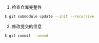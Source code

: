 1. 检查仓库完整性

```bash
$ git submodule update --init --recursive
```

2. 修改提交的信息

```bash
$ git commit --amend
```

